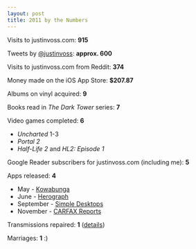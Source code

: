 ```yaml
---
layout: post
title: 2011 by the Numbers
---
```


Visits to justinvoss.com: **915**

Tweets by [@justinvoss][]: **approx. 600**

Visits to justinvoss.com from Reddit: **374**

Money made on the iOS App Store: **$207.87**

Albums on vinyl acquired: **9**

Books read in _The Dark Tower_ series: **7**

Video games completed: **6**

* _Uncharted_ 1-3
* _Portal 2_
* _Half-Life 2_ and _HL2: Episode 1_

Google Reader subscribers for justinvoss.com (including me): **5**

Apps released: **4**

* May - [Kowabunga][]
* June - [Herograph][]
* September - [Simple Desktops][]
* November - [CARFAX Reports][]

Transmissions repaired: **1** ([details][transmission])

Marriages: **1** :)


[@justinvoss]: http://twitter.com/justinvoss
[Kowabunga]: http://bit.ly/kowabunga-app
[Herograph]: http://bit.ly/herograph
[Simple Desktops]: http://bit.ly/simple-desktops-app
[CARFAX Reports]: http://bit.ly/carfax-reports-app
[transmission]: http://www.reddit.com/r/Assistance/comments/faeys/on_tuesday_i_paid_off_the_loan_on_my_car_on/